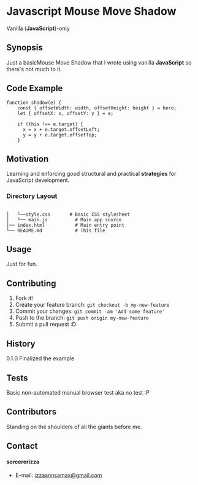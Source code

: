 Javascript Mouse Move Shadow
======
Vanilla (**JavaScript**)-only


## Synopsis

Just a basicMouse Move Shadow that I wrote using vanilla **JavaScript** so there's not much to it.

## Code Example

```
function shadow(e) {
    const { offsetWidth: width, offsetHeight: height } = hero;
    let { offsetX: x, offsetY: y } = e;

    if (this !== e.target) {
      x = x + e.target.offsetLeft;
      y = y + e.target.offsetTop;
    }
```

## Motivation

Learning and enforcing good structural and practical **strategies** for JavaScript development.

### Directory Layout

```

│   └──style.css       # Basic CSS stylesheet
│   └── main.js          # Main app source
│── index.html           # Main entry point
└── README.md            # This file

```

## Usage

Just for fun.

## Contributing

1. Fork it!
2. Create your feature branch: `git checkout -b my-new-feature`
3. Commit your changes: `git commit -am 'Add some feature'`
4. Push to the branch: `git push origin my-new-feature`
5. Submit a pull request :D

## History

0.1.0 Finalized the example

## Tests

Basic non-automated manual browser test aka no test :P

## Contributors

Standing on the shoulders of all the giants before me.

## Contact
#### sorcererizza
* E-mail: izzaannsamax@gmail.com

